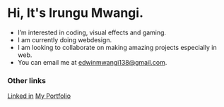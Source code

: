 # Hi, It's Irungu Mwangi.


* I’m interested in coding, visual effects and gaming.
* I am currently doing webdesign.
* I am looking to collaborate on making amazing projects especially in web.
* You can email me at edwinmwangi138@gmail.com.

### **Other links**
<!-- links -->
[Linked in](https://www.linkedin.com/in/edwin-irungu-88757a153)
[My Portfolio](https://platform-101-production.up.railway.app/)
